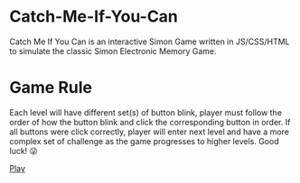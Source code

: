# Catch-Me-If-You-Can
Catch Me If You Can is an interactive Simon Game written in JS/CSS/HTML to simulate the classic Simon Electronic Memory Game.

# Game Rule

Each level will have different set(s) of button blink, player must follow the order of how the button blink and click the corresponding button in order. If all buttons were click correctly, player will enter next level and have a more complex set of challenge as the game progresses to higher levels. Good luck! 😜

<a href= "https://gargparas.github.io/Catch-Me-If-You-Can/">Play</a>
